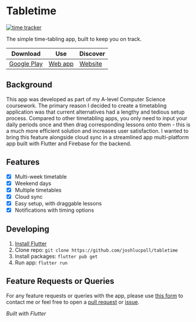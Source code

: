 # Tabletime

[![time tracker](https://wakatime.com/badge/github/Joshlucpoll/tabletime.svg)](https://wakatime.com/badge/github/Joshlucpoll/tabletime)

The simple time-tabling app, built to keep you on track.

| Download | Use | Discover |
| --- | --- | --- |
| [Google Play](https://play.google.com/store/apps/details?id=com.joshlucpoll.timetable) | [Web app](https://my.tabletime.app) | [Website](https://tabletime.app) |

## Background

This app was developed as part of my A-level Computer Science coursework. The primary reason I decided to create a timetabling application was that current alternatives had a lengthy and tedious setup process. Compared to other timetabling apps, you only need to input your daily periods once and then drag corresponding lessons onto them - this is a much more efficient solution and increases user satisfaction. I wanted to bring this feature alongside cloud sync in a streamlined app multi-platform app built with Flutter and Firebase for the backend.

## Features

- [x] Multi-week timetable
- [x] Weekend days
- [x] Multiple timetables
- [x] Cloud sync
- [x] Easy setup, with draggable lessons
- [x] Notifications with timing options

## Developing

1. [Install Flutter](https://flutter.dev/docs/get-started/install)
2. Clone repo: `git clone https://github.com/joshlucpoll/tabletime`
3. Install packages: `flutter pub get`
4. Run app: `flutter run`

## Feature Requests or Queries

For any feature requests or queries with the app, please use [this form](https://tabletime.app/contact) to contact me or feel free to open a [pull request](https://github.com/Joshlucpoll/tabletime/pulls) or [issue](https://github.com/Joshlucpoll/tabletime/issues).

*Built with Flutter*
